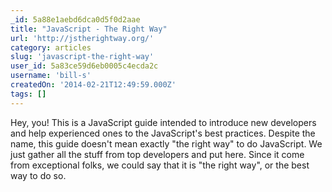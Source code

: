 ```yaml
---
_id: 5a88e1aebd6dca0d5f0d2aae
title: "JavaScript - The Right Way"
url: 'http://jstherightway.org/'
category: articles
slug: 'javascript-the-right-way'
user_id: 5a83ce59d6eb0005c4ecda2c
username: 'bill-s'
createdOn: '2014-02-21T12:49:59.000Z'
tags: []
---
```


Hey, you!
This is a JavaScript guide intended to introduce new developers and help experienced ones to the JavaScript's best practices.
Despite the name, this guide doesn't mean exactly "the right way" to do JavaScript.
We just gather all the stuff from top developers and put here. Since it come from exceptional folks, we could say that it is "the right way", or the best way to do so.

